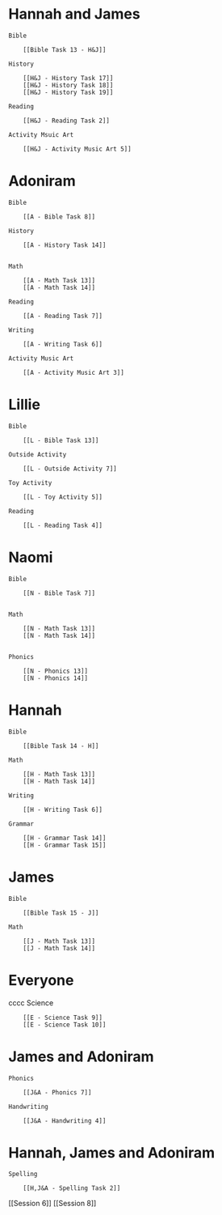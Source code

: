 # Hannah and James

	Bible

		[[Bible Task 13 - H&J]]

	History

		[[H&J - History Task 17]]
		[[H&J - History Task 18]]
		[[H&J - History Task 19]]

	Reading

		[[H&J - Reading Task 2]]

	Activity Msuic Art

		[[H&J - Activity Music Art 5]]
# Adoniram

	Bible
	
		[[A - Bible Task 8]]

	History

		[[A - History Task 14]]
		

	Math

		[[A - Math Task 13]]
		[[A - Math Task 14]]

	Reading

		[[A - Reading Task 7]]

	Writing

		[[A - Writing Task 6]]

	Activity Music Art

		[[A - Activity Music Art 3]]

# Lillie

	Bible
	
		[[L - Bible Task 13]]

	Outside Activity

		[[L - Outside Activity 7]]

	Toy Activity

		[[L - Toy Activity 5]]

	Reading

		[[L - Reading Task 4]]

# Naomi

	Bible

		[[N - Bible Task 7]]


	Math

		[[N - Math Task 13]]
		[[N - Math Task 14]]
		

	Phonics

		[[N - Phonics 13]]
		[[N - Phonics 14]]

# Hannah

	Bible

		[[Bible Task 14 - H]]

	Math

		[[H - Math Task 13]]
		[[H - Math Task 14]]
	
	Writing

		[[H - Writing Task 6]]

	Grammar

		[[H - Grammar Task 14]]
		[[H - Grammar Task 15]]
# James

	Bible

		[[Bible Task 15 - J]]

	Math
	
		[[J - Math Task 13]]
		[[J - Math Task 14]]

# Everyone
cccc
	Science

		[[E - Science Task 9]]
		[[E - Science Task 10]]
# James and Adoniram

	Phonics

		[[J&A - Phonics 7]]

	Handwriting

		[[J&A - Handwriting 4]]
# Hannah, James and Adoniram

	Spelling

		[[H,J&A - Spelling Task 2]]


[[Session 6]]
[[Session 8]]

